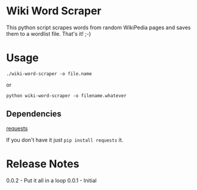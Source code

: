 # Wiki Word Scraper

This python script scrapes words from random WikiPedia pages and saves them to a wordlist file.  That's it! ;-)

# Usage

`./wiki-word-scraper -o file.name`

or 

`python wiki-word-scraper -o filename.whatever`

## Dependencies

[requests](http://docs.python-requests.org/en/master/)

If you don't have it just `pip install requests` it.

# Release Notes

0.0.2 - Put it all in a loop
0.0.1 - Initial
